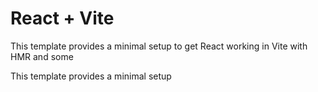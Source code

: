 # React + Vite

This template provides a minimal setup to get React working in Vite with HMR and some 

This template provides a minimal setup